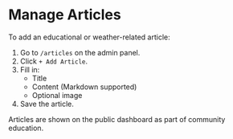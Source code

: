 # Manage Articles

To add an educational or weather-related article:

1. Go to `/articles` on the admin panel.
2. Click `+ Add Article`.
3. Fill in:
   - Title
   - Content (Markdown supported)
   - Optional image
4. Save the article.

Articles are shown on the public dashboard as part of community education.
